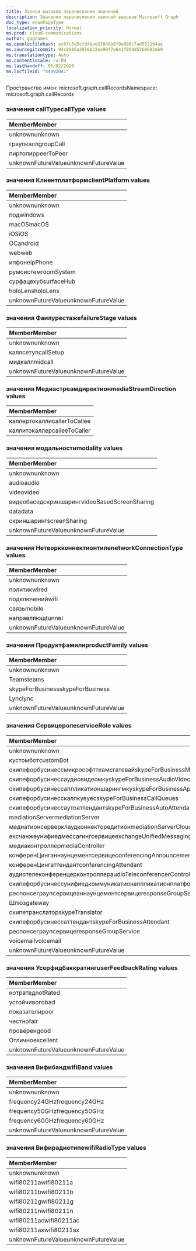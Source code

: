 ```yaml
---
title: Записи вызовов перечисление значений
description: Значения перечисления записей вызовов Microsoft Graph
doc_type: enumPageType
localization_priority: Normal
ms.prod: cloud-communications
author: gageames
ms.openlocfilehash: ec07c5a5cfd4bae33848b8f0e886c7ad552164ae
ms.sourcegitcommit: 94c8985a3956622ea90f7e641f894d57b0982eb9
ms.translationtype: Auto
ms.contentlocale: ru-RU
ms.lasthandoff: 06/02/2020
ms.locfileid: "44492041"
---
```

<span data-ttu-id="f62cc-103">Пространство имен: microsoft.graph.callRecords</span><span class="sxs-lookup"><span data-stu-id="f62cc-103">Namespace: microsoft.graph.callRecords</span></span>

### <a name="calltype-values"></a><span data-ttu-id="f62cc-104">значения callType</span><span class="sxs-lookup"><span data-stu-id="f62cc-104">callType values</span></span>

| <span data-ttu-id="f62cc-105">Member</span><span class="sxs-lookup"><span data-stu-id="f62cc-105">Member</span></span>
|:--------------
| <span data-ttu-id="f62cc-106">unknown</span><span class="sxs-lookup"><span data-stu-id="f62cc-106">unknown</span></span>
| <span data-ttu-id="f62cc-107">граупкалл</span><span class="sxs-lookup"><span data-stu-id="f62cc-107">groupCall</span></span>
| <span data-ttu-id="f62cc-108">пиртопир</span><span class="sxs-lookup"><span data-stu-id="f62cc-108">peerToPeer</span></span>
| <span data-ttu-id="f62cc-109">unknownFutureValue</span><span class="sxs-lookup"><span data-stu-id="f62cc-109">unknownFutureValue</span></span>

### <a name="clientplatform-values"></a><span data-ttu-id="f62cc-110">значения Клиентплатформ</span><span class="sxs-lookup"><span data-stu-id="f62cc-110">clientPlatform values</span></span>

| <span data-ttu-id="f62cc-111">Member</span><span class="sxs-lookup"><span data-stu-id="f62cc-111">Member</span></span>
|:--------------
| <span data-ttu-id="f62cc-112">unknown</span><span class="sxs-lookup"><span data-stu-id="f62cc-112">unknown</span></span>
| <span data-ttu-id="f62cc-113">под</span><span class="sxs-lookup"><span data-stu-id="f62cc-113">windows</span></span>
| <span data-ttu-id="f62cc-114">macOS</span><span class="sxs-lookup"><span data-stu-id="f62cc-114">macOS</span></span>
| <span data-ttu-id="f62cc-115">iOS</span><span class="sxs-lookup"><span data-stu-id="f62cc-115">iOS</span></span>
| <span data-ttu-id="f62cc-116">ОС</span><span class="sxs-lookup"><span data-stu-id="f62cc-116">android</span></span>
| <span data-ttu-id="f62cc-117">web</span><span class="sxs-lookup"><span data-stu-id="f62cc-117">web</span></span>
| <span data-ttu-id="f62cc-118">ипфоне</span><span class="sxs-lookup"><span data-stu-id="f62cc-118">ipPhone</span></span>
| <span data-ttu-id="f62cc-119">румсистем</span><span class="sxs-lookup"><span data-stu-id="f62cc-119">roomSystem</span></span>
| <span data-ttu-id="f62cc-120">сурфацехуб</span><span class="sxs-lookup"><span data-stu-id="f62cc-120">surfaceHub</span></span>
| <span data-ttu-id="f62cc-121">holoLens</span><span class="sxs-lookup"><span data-stu-id="f62cc-121">holoLens</span></span>
| <span data-ttu-id="f62cc-122">unknownFutureValue</span><span class="sxs-lookup"><span data-stu-id="f62cc-122">unknownFutureValue</span></span>

### <a name="failurestage-values"></a><span data-ttu-id="f62cc-123">значения Фаилурестаже</span><span class="sxs-lookup"><span data-stu-id="f62cc-123">failureStage values</span></span>

| <span data-ttu-id="f62cc-124">Member</span><span class="sxs-lookup"><span data-stu-id="f62cc-124">Member</span></span>
|:--------------
| <span data-ttu-id="f62cc-125">unknown</span><span class="sxs-lookup"><span data-stu-id="f62cc-125">unknown</span></span>
| <span data-ttu-id="f62cc-126">каллсетуп</span><span class="sxs-lookup"><span data-stu-id="f62cc-126">callSetup</span></span>
| <span data-ttu-id="f62cc-127">мидкалл</span><span class="sxs-lookup"><span data-stu-id="f62cc-127">midcall</span></span>
| <span data-ttu-id="f62cc-128">unknownFutureValue</span><span class="sxs-lookup"><span data-stu-id="f62cc-128">unknownFutureValue</span></span>

### <a name="mediastreamdirection-values"></a><span data-ttu-id="f62cc-129">значения Медиастреамдиректион</span><span class="sxs-lookup"><span data-stu-id="f62cc-129">mediaStreamDirection values</span></span>

| <span data-ttu-id="f62cc-130">Member</span><span class="sxs-lookup"><span data-stu-id="f62cc-130">Member</span></span>
|:--------------
| <span data-ttu-id="f62cc-131">каллертокалли</span><span class="sxs-lookup"><span data-stu-id="f62cc-131">callerToCallee</span></span>
| <span data-ttu-id="f62cc-132">каллитокаллер</span><span class="sxs-lookup"><span data-stu-id="f62cc-132">calleeToCaller</span></span>

### <a name="modality-values"></a><span data-ttu-id="f62cc-133">значения модальности</span><span class="sxs-lookup"><span data-stu-id="f62cc-133">modality values</span></span>

| <span data-ttu-id="f62cc-134">Member</span><span class="sxs-lookup"><span data-stu-id="f62cc-134">Member</span></span>
|:--------------
| <span data-ttu-id="f62cc-135">unknown</span><span class="sxs-lookup"><span data-stu-id="f62cc-135">unknown</span></span>
| <span data-ttu-id="f62cc-136">audio</span><span class="sxs-lookup"><span data-stu-id="f62cc-136">audio</span></span>
| <span data-ttu-id="f62cc-137">video</span><span class="sxs-lookup"><span data-stu-id="f62cc-137">video</span></span>
| <span data-ttu-id="f62cc-138">видеобаседскриншаринг</span><span class="sxs-lookup"><span data-stu-id="f62cc-138">videoBasedScreenSharing</span></span>
| <span data-ttu-id="f62cc-139">data</span><span class="sxs-lookup"><span data-stu-id="f62cc-139">data</span></span>
| <span data-ttu-id="f62cc-140">скриншаринг</span><span class="sxs-lookup"><span data-stu-id="f62cc-140">screenSharing</span></span>
| <span data-ttu-id="f62cc-141">unknownFutureValue</span><span class="sxs-lookup"><span data-stu-id="f62cc-141">unknownFutureValue</span></span>

### <a name="networkconnectiontype-values"></a><span data-ttu-id="f62cc-142">значения Нетворкконнектионтипе</span><span class="sxs-lookup"><span data-stu-id="f62cc-142">networkConnectionType values</span></span>

| <span data-ttu-id="f62cc-143">Member</span><span class="sxs-lookup"><span data-stu-id="f62cc-143">Member</span></span>
|:--------------
| <span data-ttu-id="f62cc-144">unknown</span><span class="sxs-lookup"><span data-stu-id="f62cc-144">unknown</span></span>
| <span data-ttu-id="f62cc-145">политик</span><span class="sxs-lookup"><span data-stu-id="f62cc-145">wired</span></span>
| <span data-ttu-id="f62cc-146">подключений</span><span class="sxs-lookup"><span data-stu-id="f62cc-146">wifi</span></span>
| <span data-ttu-id="f62cc-147">связь</span><span class="sxs-lookup"><span data-stu-id="f62cc-147">mobile</span></span>
| <span data-ttu-id="f62cc-148">направляющ</span><span class="sxs-lookup"><span data-stu-id="f62cc-148">tunnel</span></span>
| <span data-ttu-id="f62cc-149">unknownFutureValue</span><span class="sxs-lookup"><span data-stu-id="f62cc-149">unknownFutureValue</span></span>

### <a name="productfamily-values"></a><span data-ttu-id="f62cc-150">значения Продуктфамили</span><span class="sxs-lookup"><span data-stu-id="f62cc-150">productFamily values</span></span>

| <span data-ttu-id="f62cc-151">Member</span><span class="sxs-lookup"><span data-stu-id="f62cc-151">Member</span></span>
|:--------------
| <span data-ttu-id="f62cc-152">unknown</span><span class="sxs-lookup"><span data-stu-id="f62cc-152">unknown</span></span>
| <span data-ttu-id="f62cc-153">Teams</span><span class="sxs-lookup"><span data-stu-id="f62cc-153">teams</span></span>
| <span data-ttu-id="f62cc-154">skypeForBusiness</span><span class="sxs-lookup"><span data-stu-id="f62cc-154">skypeForBusiness</span></span>
| <span data-ttu-id="f62cc-155">Lync</span><span class="sxs-lookup"><span data-stu-id="f62cc-155">lync</span></span>
| <span data-ttu-id="f62cc-156">unknownFutureValue</span><span class="sxs-lookup"><span data-stu-id="f62cc-156">unknownFutureValue</span></span>

### <a name="servicerole-values"></a><span data-ttu-id="f62cc-157">значения Сервицероле</span><span class="sxs-lookup"><span data-stu-id="f62cc-157">serviceRole values</span></span>

| <span data-ttu-id="f62cc-158">Member</span><span class="sxs-lookup"><span data-stu-id="f62cc-158">Member</span></span>
|:--------------
| <span data-ttu-id="f62cc-159">unknown</span><span class="sxs-lookup"><span data-stu-id="f62cc-159">unknown</span></span>
| <span data-ttu-id="f62cc-160">кустомбот</span><span class="sxs-lookup"><span data-stu-id="f62cc-160">customBot</span></span>
| <span data-ttu-id="f62cc-161">скипефорбусинессмикрософттеамсгатевай</span><span class="sxs-lookup"><span data-stu-id="f62cc-161">skypeForBusinessMicrosoftTeamsGateway</span></span>
| <span data-ttu-id="f62cc-162">скипефорбусинессаудиовидеомку</span><span class="sxs-lookup"><span data-stu-id="f62cc-162">skypeForBusinessAudioVideoMcu</span></span>
| <span data-ttu-id="f62cc-163">скипефорбусинессаппликатионшарингмку</span><span class="sxs-lookup"><span data-stu-id="f62cc-163">skypeForBusinessApplicationSharingMcu</span></span>
| <span data-ttu-id="f62cc-164">скипефорбусинесскаллкуеуес</span><span class="sxs-lookup"><span data-stu-id="f62cc-164">skypeForBusinessCallQueues</span></span>
| <span data-ttu-id="f62cc-165">скипефорбусинессаутоаттендант</span><span class="sxs-lookup"><span data-stu-id="f62cc-165">skypeForBusinessAutoAttendant</span></span>
| <span data-ttu-id="f62cc-166">mediationServer</span><span class="sxs-lookup"><span data-stu-id="f62cc-166">mediationServer</span></span>
| <span data-ttu-id="f62cc-167">медиатионсерверклаудконнекторедитион</span><span class="sxs-lookup"><span data-stu-id="f62cc-167">mediationServerCloudConnectorEdition</span></span>
| <span data-ttu-id="f62cc-168">ексчанжеунифиедмессагингсервице</span><span class="sxs-lookup"><span data-stu-id="f62cc-168">exchangeUnifiedMessagingService</span></span>
| <span data-ttu-id="f62cc-169">медиаконтроллер</span><span class="sxs-lookup"><span data-stu-id="f62cc-169">mediaController</span></span>
| <span data-ttu-id="f62cc-170">конференЦинганнаунцементсервице</span><span class="sxs-lookup"><span data-stu-id="f62cc-170">conferencingAnnouncementService</span></span>
| <span data-ttu-id="f62cc-171">конференЦингаттендант</span><span class="sxs-lookup"><span data-stu-id="f62cc-171">conferencingAttendant</span></span>
| <span data-ttu-id="f62cc-172">аудиотелеконференцерконтроллер</span><span class="sxs-lookup"><span data-stu-id="f62cc-172">audioTeleconferencerController</span></span>
| <span data-ttu-id="f62cc-173">скипефорбусинессунифиедкоммуникатионаппликатионплатформ</span><span class="sxs-lookup"><span data-stu-id="f62cc-173">skypeForBusinessUnifiedCommunicationApplicationPlatform</span></span>
| <span data-ttu-id="f62cc-174">респонсеграупсервицеаннаунцементсервице</span><span class="sxs-lookup"><span data-stu-id="f62cc-174">responseGroupServiceAnnouncementService</span></span>
| <span data-ttu-id="f62cc-175">Шлюз</span><span class="sxs-lookup"><span data-stu-id="f62cc-175">gateway</span></span>
| <span data-ttu-id="f62cc-176">скипетранслатор</span><span class="sxs-lookup"><span data-stu-id="f62cc-176">skypeTranslator</span></span>
| <span data-ttu-id="f62cc-177">скипефорбусинессаттендант</span><span class="sxs-lookup"><span data-stu-id="f62cc-177">skypeForBusinessAttendant</span></span>
| <span data-ttu-id="f62cc-178">респонсеграупсервице</span><span class="sxs-lookup"><span data-stu-id="f62cc-178">responseGroupService</span></span>
| <span data-ttu-id="f62cc-179">voicemail</span><span class="sxs-lookup"><span data-stu-id="f62cc-179">voicemail</span></span>
| <span data-ttu-id="f62cc-180">unknownFutureValue</span><span class="sxs-lookup"><span data-stu-id="f62cc-180">unknownFutureValue</span></span>

### <a name="userfeedbackrating-values"></a><span data-ttu-id="f62cc-181">значения Усерфидбаккратинг</span><span class="sxs-lookup"><span data-stu-id="f62cc-181">userFeedbackRating values</span></span>

| <span data-ttu-id="f62cc-182">Member</span><span class="sxs-lookup"><span data-stu-id="f62cc-182">Member</span></span>
|:--------------
| <span data-ttu-id="f62cc-183">нотратед</span><span class="sxs-lookup"><span data-stu-id="f62cc-183">notRated</span></span>
| <span data-ttu-id="f62cc-184">устойчивого</span><span class="sxs-lookup"><span data-stu-id="f62cc-184">bad</span></span>
| <span data-ttu-id="f62cc-185">показатели</span><span class="sxs-lookup"><span data-stu-id="f62cc-185">poor</span></span>
| <span data-ttu-id="f62cc-186">честно</span><span class="sxs-lookup"><span data-stu-id="f62cc-186">fair</span></span>
| <span data-ttu-id="f62cc-187">проверен</span><span class="sxs-lookup"><span data-stu-id="f62cc-187">good</span></span>
| <span data-ttu-id="f62cc-188">Отлично</span><span class="sxs-lookup"><span data-stu-id="f62cc-188">excellent</span></span>
| <span data-ttu-id="f62cc-189">unknownFutureValue</span><span class="sxs-lookup"><span data-stu-id="f62cc-189">unknownFutureValue</span></span>

### <a name="wifiband-values"></a><span data-ttu-id="f62cc-190">значения Вифибанд</span><span class="sxs-lookup"><span data-stu-id="f62cc-190">wifiBand values</span></span>

| <span data-ttu-id="f62cc-191">Member</span><span class="sxs-lookup"><span data-stu-id="f62cc-191">Member</span></span>
|:--------------
| <span data-ttu-id="f62cc-192">unknown</span><span class="sxs-lookup"><span data-stu-id="f62cc-192">unknown</span></span>
| <span data-ttu-id="f62cc-193">frequency24GHz</span><span class="sxs-lookup"><span data-stu-id="f62cc-193">frequency24GHz</span></span>
| <span data-ttu-id="f62cc-194">frequency50GHz</span><span class="sxs-lookup"><span data-stu-id="f62cc-194">frequency50GHz</span></span>
| <span data-ttu-id="f62cc-195">frequency60GHz</span><span class="sxs-lookup"><span data-stu-id="f62cc-195">frequency60GHz</span></span>
| <span data-ttu-id="f62cc-196">unknownFutureValue</span><span class="sxs-lookup"><span data-stu-id="f62cc-196">unknownFutureValue</span></span>

### <a name="wifiradiotype-values"></a><span data-ttu-id="f62cc-197">значения Вифирадиотипе</span><span class="sxs-lookup"><span data-stu-id="f62cc-197">wifiRadioType values</span></span>

| <span data-ttu-id="f62cc-198">Member</span><span class="sxs-lookup"><span data-stu-id="f62cc-198">Member</span></span>
|:--------------
| <span data-ttu-id="f62cc-199">unknown</span><span class="sxs-lookup"><span data-stu-id="f62cc-199">unknown</span></span>
| <span data-ttu-id="f62cc-200">wifi80211a</span><span class="sxs-lookup"><span data-stu-id="f62cc-200">wifi80211a</span></span>
| <span data-ttu-id="f62cc-201">wifi80211b</span><span class="sxs-lookup"><span data-stu-id="f62cc-201">wifi80211b</span></span>
| <span data-ttu-id="f62cc-202">wifi80211g</span><span class="sxs-lookup"><span data-stu-id="f62cc-202">wifi80211g</span></span>
| <span data-ttu-id="f62cc-203">wifi80211n</span><span class="sxs-lookup"><span data-stu-id="f62cc-203">wifi80211n</span></span>
| <span data-ttu-id="f62cc-204">wifi80211ac</span><span class="sxs-lookup"><span data-stu-id="f62cc-204">wifi80211ac</span></span>
| <span data-ttu-id="f62cc-205">wifi80211ax</span><span class="sxs-lookup"><span data-stu-id="f62cc-205">wifi80211ax</span></span>
| <span data-ttu-id="f62cc-206">unknownFutureValue</span><span class="sxs-lookup"><span data-stu-id="f62cc-206">unknownFutureValue</span></span>

<!--
{
  "type": "#page.annotation",
  "namespace": "microsoft.graph.callRecords"
}
-->
